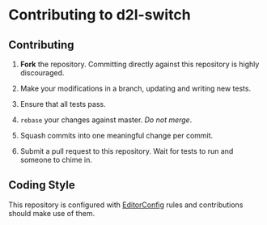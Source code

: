 # Contributing to d2l-switch

## Contributing

1. **Fork** the repository. Committing directly against this repository is
   highly discouraged.

2. Make your modifications in a branch, updating and writing new tests.

3. Ensure that all tests pass.

4. `rebase` your changes against master. *Do not merge*.

5. Squash commits into one meaningful change per commit.

6. Submit a pull request to this repository. Wait for tests to run and someone
   to chime in.
   
## Coding Style

This repository is configured with [EditorConfig](http://editorconfig.org) rules and
contributions should make use of them.